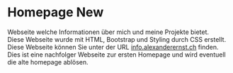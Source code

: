 # Homepage New
Webseite welche Informationen über mich und meine Projekte bietet.  
Diese Webseite wurde mit HTML, Bootstrap und Styling durch CSS erstellt.
Diese Webseite können Sie unter der URL [info.alexanderernst.ch](https://info.alexanderernst.ch) finden. Dies ist eine nachfolger Webseite zur ersten Homepage und wird eventuell die alte homepage ablösen.  
